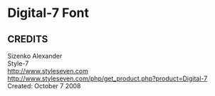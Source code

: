 # Digital-7 Font

## CREDITS

Sizenko Alexander<br>
Style-7<br>
http://www.styleseven.com<br>
http://www.styleseven.com/php/get_product.php?product=Digital-7<br>
Created: October 7 2008